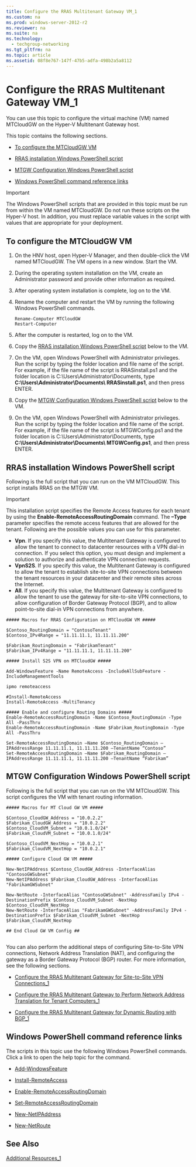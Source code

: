 ```yaml
---
title: Configure the RRAS Multitenant Gateway VM_1
ms.custom: na
ms.prod: windows-server-2012-r2
ms.reviewer: na
ms.suite: na
ms.technology: 
  - techgroup-networking
ms.tgt_pltfrm: na
ms.topic: article
ms.assetid: 08f8e767-147f-47b5-adfa-498b2a5a8112
---
```

# Configure the RRAS Multitenant Gateway VM_1
You can use this topic to configure the virtual machine \(VM\) named MTCloudGW on the Hyper\-V Multitenant Gateway host.  
  
This topic contains the following sections.  
  
-   [To configure the MTCloudGW VM](#bkmk_configure)  
  
-   [RRAS installation Windows PowerShell script](#bkmk_RRAS)  
  
-   [MTGW Configuration Windows PowerShell script](#bkmk_mtgw)  
  
-   [Windows PowerShell command reference links](#bkmk_links)  
  
> [!IMPORTANT]  
> The Windows PowerShell scripts that are provided in this topic must be run from within the VM named MTCloudGW. Do not run these scripts on the Hyper\-V host. In addition, you must replace variable values in the script with values that are appropriate for your deployment.  
  
## <a name="bkmk_configure"></a>To configure the MTCloudGW VM  
  
1.  On the HNV host, open Hyper\-V Manager, and then double\-click the VM named MTCloudGW. The VM opens in a new window. Start the VM.  
  
2.  During the operating system installation on the VM, create an Administrator password and provide other information as required.  
  
3.  After operating system installation is complete, log on to the VM.  
  
4.  Rename the computer and restart the VM by running the following Windows PowerShell commands.  
  
    ```  
    Rename-Computer MTCloudGW  
    Restart-Computer  
    ```  
  
5.  After the computer is restarted, log on to the VM.  
  
6.  Copy the [RRAS installation Windows PowerShell script](#bkmk_RRAS) below to the VM.  
  
7.  On the VM, open Windows PowerShell with Administrator privileges. Run the script by typing the folder location and file name of the script. For example, if the file name of the script is RRASinstall.ps1 and the folder location is C:\\Users\\Administrator\\Documents, type **C:\\Users\\Administrator\\Documents\\ RRASinstall.ps1**, and then press ENTER.  
  
8.  Copy the [MTGW Configuration Windows PowerShell script](#bkmk_MTGW) below to the VM.  
  
9. On the VM, open Windows PowerShell with Administrator privileges. Run the script by typing the folder location and file name of the script. For example, if the file name of the script is MTGWConfig.ps1 and the folder location is C:\\Users\\Administrator\\Documents, type **C:\\Users\\Administrator\\Documents\\ MTGWConfig.ps1**, and then press ENTER.  
  
## <a name="bkmk_RRAS"></a>RRAS installation Windows PowerShell script  
Following is the full script that you can run on the VM MTCloudGW. This script installs RRAS on the MTGW VM.  
  
> [!IMPORTANT]  
> This installation script specifies the Remote Access features for each tenant by using the **Enable\-RemoteAccessRoutingDomain** command. The **–Type** parameter specifies the remote access features that are allowed for the tenant. Following are the possible values you can use for this parameter.  
>   
> -   **Vpn**. If you specify this value, the Multitenant Gateway is configured to allow the tenant to connect to datacenter resources with a VPN dial\-in connection. If you select this option, you must design and implement a solution to authorize and authenticate VPN connection requests.  
> -   **VpnS2S**. If you specify this value, the Multitenant Gateway is configured to allow the tenant to establish site\-to\-site VPN connections between the tenant resources in your datacenter and their remote sites across the Internet.  
> -   **All**. If you specify this value, the Multitenant Gateway is configured to allow the tenant to use the gateway for site\-to\-site VPN connections, to allow configuration of Border Gateway Protocol \(BGP\), and to allow point\-to\-site dial\-in VPN connections from anywhere.  
  
```  
##### Macros for RRAS Configuration on MTCloudGW VM #####  
  
$Contoso_RoutingDomain = "ContosoTenant"  
$Contoso_IPv4Range = "11.11.11.1, 11.11.11.200"  
  
$Fabrikam_RoutingDomain = "FabrikamTenant"  
$Fabrikam_IPv4Range = "11.11.11.1, 11.11.11.200"  
  
##### Install S2S VPN on MTCloudGW #####  
  
Add-WindowsFeature -Name RemoteAccess -IncludeAllSubFeature -IncludeManagementTools  
  
ipmo remoteaccess  
  
#Install-RemoteAccess   
Install-RemoteAccess -MultiTenancy  
  
##### Enable and configure Routing Domains #####  
Enable-RemoteAccessRoutingDomain -Name $Contoso_RoutingDomain -Type All -PassThru  
Enable-RemoteAccessRoutingDomain -Name $Fabrikam_RoutingDomain -Type All -PassThru  
  
Set-RemoteAccessRoutingDomain –Name $Contoso_RoutingDomain –IPAddressRange 11.11.11.1, 11.11.11.200 –TenantName “Contoso”  
Set-RemoteAccessRoutingDomain –Name $Fabrikam_RoutingDomain –IPAddressRange 11.11.11.1, 11.11.11.200 –TenantName “Fabrikam”  
```  
  
## <a name="bkmk_mtgw"></a>MTGW Configuration Windows PowerShell script  
Following is the full script that you can run on the VM MTCloudGW. This script configures the VM with tenant routing information.  
  
```  
##### Macros for MT Cloud GW VM #####  
  
$Contoso_CloudGW_Address = "10.0.2.2"  
$Fabrikam_CloudGW_Address = "10.0.2.2"  
$Contoso_CloudVM_Subnet = "10.0.1.0/24"  
$Fabrikam_CloudVM_Subnet = "10.0.1.0/24"  
  
$Contoso_CloudVM_NextHop = "10.0.2.1"  
$Fabrikam_CloudVM_NextHop = "10.0.2.1"  
  
##### Configure Cloud GW VM #####  
  
New-NetIPAddress $Contoso_CloudGW_Address -InterfaceAlias "ContosoGWSubnet"   
New-NetIPAddress $Fabrikam_CloudGW_Address -InterfaceAlias "FabrikamGWSubnet"   
  
New-NetRoute -InterfaceAlias "ContosoGWSubnet" -AddressFamily IPv4 -DestinationPrefix $Contoso_CloudVM_Subnet -NextHop $Contoso_CloudVM_NextHop   
New-NetRoute -InterfaceAlias "FabrikamGWSubnet" -AddressFamily IPv4 -DestinationPrefix $Fabrikam_CloudVM_Subnet -NextHop $Fabrikam_CloudVM_NextHop   
  
## End Cloud GW VM Config ##  
  
```  
  
You can also perform the additional steps of configuring Site\-to\-Site VPN connections, Network Address Translation \(NAT\), and configuring the gateway as a Border Gateway Protocol \(BGP\) router. For more information, see the following sections.  
  
-   [Configure the RRAS Multitenant Gateway for Site-to-Site VPN Connections_1](../Topic/Configure-the-RRAS-Multitenant-Gateway-for-Site-to-Site-VPN-Connections_1.md)  
  
-   [Configure the RRAS Multitenant Gateway to Perform Network Address Translation for Tenant Computers_1](../Topic/Configure-the-RRAS-Multitenant-Gateway-to-Perform-Network-Address-Translation-for-Tenant-Computers_1.md)  
  
-   [Configure the RRAS Multitenant Gateway for Dynamic Routing with BGP_1](../Topic/Configure-the-RRAS-Multitenant-Gateway-for-Dynamic-Routing-with-BGP_1.md)  
  
## <a name="bkmk_links"></a>Windows PowerShell command reference links  
The scripts in this topic use the following Windows PowerShell commands. Click a link to open the help topic for the command.  
  
-   [Add\-WindowsFeature](http://technet.microsoft.com/library/cc732757.aspx#BKMK_addcmdlet)  
  
-   [Install\-RemoteAccess](http://technet.microsoft.com/library/hh918408.aspx)  
  
-   [Enable\-RemoteAccessRoutingDomain](http://technet.microsoft.com/library/dn262655.aspx)  
  
-   [Set\-RemoteAccessRoutingDomain](http://technet.microsoft.com/library/dn262668.aspx)  
  
-   [New\-NetIPAddress](http://technet.microsoft.com/library/hh826150.aspx)  
  
-   [New\-NetRoute](http://technet.microsoft.com/library/hh826148.aspx)  
  
## See Also  
[Additional Resources_1](../Topic/Additional-Resources_1.md)  
  
